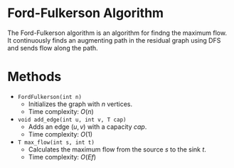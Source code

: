 # Ford-Fulkerson Algorithm

The Ford-Fulkerson algorithm is an algorithm for findng the maximum flow. It continuously finds an augmenting path in the residual graph using DFS and sends flow along the path.

# Methods

- `FordFulkerson(int n)`
    - Initializes the graph with $n$ vertices.
    - Time complexity: $O(n)$
- `void add_edge(int u, int v, T cap)`
    - Adds an edge $(u, v)$ with a capacity $cap$.
    - Time complexity: $O(1)$
- `T max_flow(int s, int t)`
    - Calculates the maximum flow from the source $s$ to the sink $t$.
    - Time complexity: $O(Ef)$